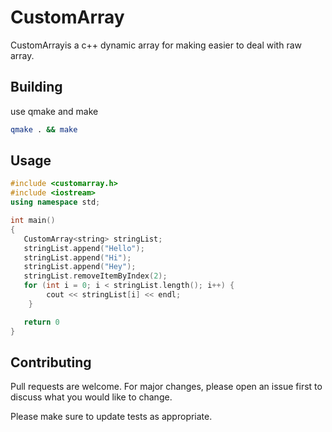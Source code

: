 # CustomArray

CustomArrayis a c++ dynamic array for making easier to deal with raw array.

## Building
use qmake and make 

```bash
qmake . && make
```

## Usage

```cpp
#include <customarray.h>
#include <iostream>
using namespace std;

int main()
{
   CustomArray<string> stringList;
   stringList.append("Hello");
   stringList.append("Hi");
   stringList.append("Hey");
   stringList.removeItemByIndex(2);
   for (int i = 0; i < stringList.length(); i++) {
        cout << stringList[i] << endl;
    }

   return 0
}
```

## Contributing

Pull requests are welcome. For major changes, please open an issue first
to discuss what you would like to change.

Please make sure to update tests as appropriate.

